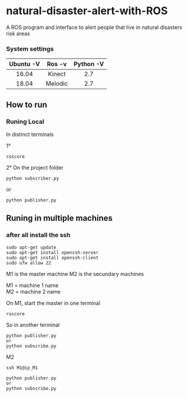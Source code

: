 # natural-disaster-alert-with-ROS
A ROS program and interface to alert people that live in natural disasters risk areas


### System settings



 Ubuntu -V | Ros -v      | Python -V
:-------:  |  :------:   | :---:
16.04      |    Kinect   |  2.7
18.04      |    Melodic  |  2.7

## How to run
### Runing Local
In distinct terminals

1°
```
roscore
```
2° On the project folder
```
python subscriber.py
```
or
```
python publisher.py

```
## Runing in multiple machines

### after all install the ssh
```
sudo apt-get update
sudo apt-get install openssh-server
sudo apt-get install openssh-client
sudo ufw allow 22
```


M1 is the master machine
M2 is the secundary machines

M1 = machine 1 name   
M2 = machine 2 name

On M1, start the master in one terminal

```
roscore
```
So in another terminal
```
python publisher.py
or
python subscribe.py
```

M2

```
ssh M1@ip_M1

python publisher.py
or
python subscribe.py
```
